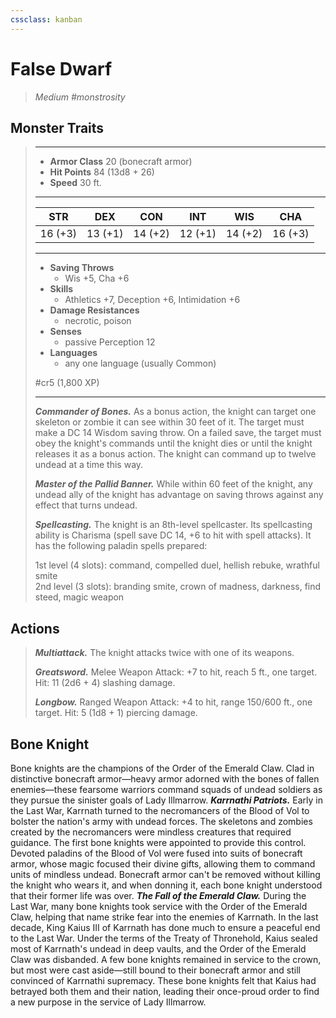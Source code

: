 ```yaml
---
cssclass: kanban
---
```


# False Dwarf
>*Medium #monstrosity*
## Monster Traits
>___
>- **Armor Class** 20 (bonecraft armor)
>- **Hit Points** 84 (13d8 + 26)
>- **Speed** 30 ft.
>___
>|STR|DEX|CON|INT|WIS|CHA|
>|:---:|:---:|:---:|:---:|:---:|:---:|
>|16 (+3)|13 (+1)|14 (+2)|12 (+1)|14 (+2)|16 (+3)|
>___
>- **Saving Throws**
>	 - Wis +5, Cha +6
>- **Skills**
>	 - Athletics +7, Deception +6, Intimidation +6
>- **Damage Resistances**
>	 - necrotic, poison
>- **Senses**
>	 - passive Perception 12
>- **Languages**
>	 - any one language (usually Common)
>
> #cr5 (1,800 XP)
>___
>***Commander of Bones.*** As a bonus action, the knight can target one skeleton or zombie it can see within 30 feet of it. The target must make a DC 14 Wisdom saving throw. On a failed save, the target must obey the knight's commands until the knight dies or until the knight releases it as a bonus action. The knight can command up to twelve undead at a time this way.  
>
>***Master of the Pallid Banner.*** While within 60 feet of the knight, any undead ally of the knight has advantage on saving throws against any effect that turns undead.  
>
>***Spellcasting.*** The knight is an 8th-level spellcaster. Its spellcasting ability is Charisma (spell save DC 14, +6 to hit with spell attacks). It has the following paladin spells prepared:  
>
>1st level (4 slots): command, compelled duel, hellish rebuke, wrathful smite  
>2nd level (3 slots): branding smite, crown of madness, darkness, find steed, magic weapon  
>
## Actions
>***Multiattack.*** The knight attacks twice with one of its weapons.  
>
>***Greatsword.*** Melee Weapon Attack: +7 to hit, reach 5 ft., one target. Hit: 11 (2d6 + 4) slashing damage.  
>
>***Longbow.*** Ranged Weapon Attack: +4 to hit, range 150/600 ft., one target. Hit: 5 (1d8 + 1) piercing damage.
## Bone Knight
Bone knights are the champions of the Order of the Emerald Claw. Clad in distinctive bonecraft armor—heavy armor adorned with the bones of fallen enemies—these fearsome warriors command squads of undead soldiers as they pursue the sinister goals of Lady Illmarrow.
***Karrnathi Patriots.*** Early in the Last War, Karrnath turned to the necromancers of the Blood of Vol to bolster the nation's army with undead forces. The skeletons and zombies created by the necromancers were mindless creatures that required guidance. The first bone knights were appointed to provide this control.
Devoted paladins of the Blood of Vol were fused into suits of bonecraft armor, whose magic focused their divine gifts, allowing them to command units of mindless undead. Bonecraft armor can't be removed without killing the knight who wears it, and when donning it, each bone knight understood that their former life was over.
***The Fall of the Emerald Claw.*** During the Last War, many bone knights took service with the Order of the Emerald Claw, helping that name strike fear into the enemies of Karrnath. In the last decade, King Kaius III of Karrnath has done much to ensure a peaceful end to the Last War. Under the terms of the Treaty of Thronehold, Kaius sealed most of Karrnath's undead in deep vaults, and the Order of the Emerald Claw was disbanded. A few bone knights remained in service to the crown, but most were cast aside—still bound to their bonecraft armor and still convinced of Karrnathi supremacy. These bone knights felt that Kaius had betrayed both them and their nation, leading their once-proud order to find a new purpose in the service of Lady Illmarrow.